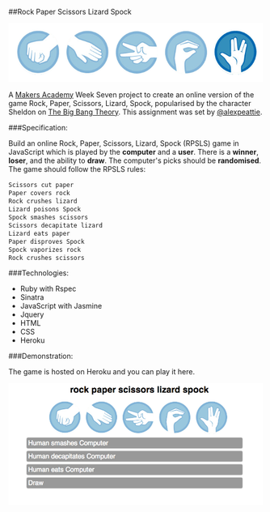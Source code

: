 ##Rock Paper Scissors Lizard Spock

![alt text](https://raw.githubusercontent.com/sarahseewhy/RockPaperScissors/master/public/images/rpsls_images.png "Header")

A [Makers Academy](https://github.com/makersacademy) Week Seven project to create an online version of the game Rock, Paper, Scissors, Lizard, Spock, popularised by the character Sheldon on [The Big Bang Theory](http://en.wikipedia.org/wiki/Rock-paper-scissors-lizard-Spock). This assignment was set by [@alexpeattie](https://github.com/alexpeattie).

###Specification:

Build an online Rock, Paper, Scissors, Lizard, Spock (RPSLS) game in JavaScript which is played by the **computer** and a **user**. There is a **winner**, **loser**, and the ability to **draw**. The computer's picks should be **randomised**. The game should follow the RPSLS rules:

````
Scissors cut paper
Paper covers rock
Rock crushes lizard
Lizard poisons Spock
Spock smashes scissors
Scissors decapitate lizard
Lizard eats paper
Paper disproves Spock
Spock vaporizes rock
Rock crushes scissors
````

###Technologies:
* Ruby with Rspec
* Sinatra
* JavaScript with Jasmine
* Jquery
* HTML
* CSS
* Heroku

###Demonstration:

The game is hosted on Heroku and you can play it here.

![alt text](https://raw.githubusercontent.com/sarahseewhy/RockPaperScissors/master/public/images/rpsls.png "Screenshot")

